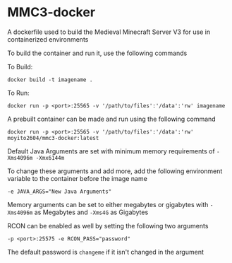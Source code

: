 # MMC3-docker
A dockerfile used to build the Medieval Minecraft Server V3 for use in containerized environments

To build the container and run it, use the following commands

To Build:
```
docker build -t imagename .
```
To Run:
```
docker run -p <port>:25565 -v '/path/to/files':'/data':'rw' imagename
```

A prebuilt container can be made and run using the following command
```
docker run -p <port>:25565 -v '/path/to/files':'/data':'rw' moyito2604/mmc3-docker:latest
```

Default Java Arguments are set with minimum memory requirements of ```-Xms4096m -Xmx6144m```

To change these arguments and add more, add the following environment variable to the container before the image name
```
-e JAVA_ARGS="New Java Arguments"
```

Memory arguments can be set to either megabytes or gigabytes with ```-Xms4096m``` as Megabytes and ```-Xms4G``` as Gigabytes

RCON can be enabled as well by setting the following two arguments
```
-p <port>:25575 -e RCON_PASS="password"
```

The default password is ```changeme``` if it isn't changed in the argument
